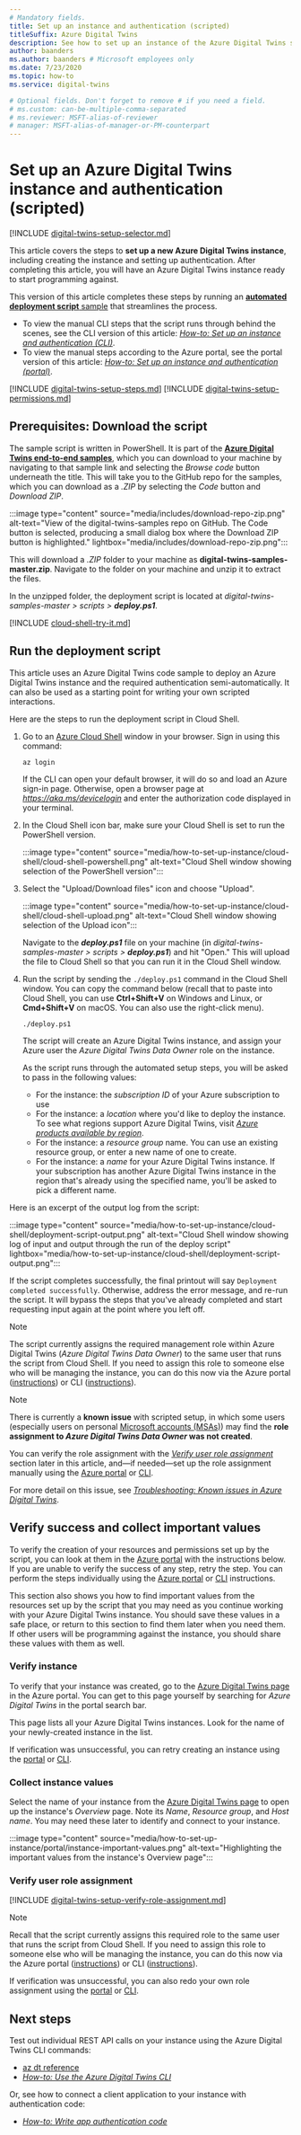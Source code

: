 ```yaml
---
# Mandatory fields.
title: Set up an instance and authentication (scripted)
titleSuffix: Azure Digital Twins
description: See how to set up an instance of the Azure Digital Twins service, by running an automated deployment script
author: baanders
ms.author: baanders # Microsoft employees only
ms.date: 7/23/2020
ms.topic: how-to
ms.service: digital-twins

# Optional fields. Don't forget to remove # if you need a field.
# ms.custom: can-be-multiple-comma-separated
# ms.reviewer: MSFT-alias-of-reviewer
# manager: MSFT-alias-of-manager-or-PM-counterpart
---
```


# Set up an Azure Digital Twins instance and authentication (scripted)

[!INCLUDE [digital-twins-setup-selector.md](../../includes/digital-twins-setup-selector.md)]

This article covers the steps to **set up a new Azure Digital Twins instance**, including creating the instance and setting up authentication. After completing this article, you will have an Azure Digital Twins instance ready to start programming against.

This version of this article completes these steps by running an [**automated deployment script** sample](/samples/azure-samples/digital-twins-samples/digital-twins-samples/) that streamlines the process. 
* To view the manual CLI steps that the script runs through behind the scenes, see the CLI version of this article: [*How-to: Set up an instance and authentication (CLI)*](how-to-set-up-instance-cli.md).
* To view the manual steps according to the Azure portal, see the portal version of this article: [*How-to: Set up an instance and authentication (portal)*](how-to-set-up-instance-portal.md).

[!INCLUDE [digital-twins-setup-steps.md](../../includes/digital-twins-setup-steps.md)]
[!INCLUDE [digital-twins-setup-permissions.md](../../includes/digital-twins-setup-permissions.md)]

## Prerequisites: Download the script

The sample script is written in PowerShell. It is part of the [**Azure Digital Twins end-to-end samples**](/samples/azure-samples/digital-twins-samples/digital-twins-samples/), which you can download to your machine by navigating to that sample link and selecting the *Browse code* button underneath the title. This will take you to the GitHub repo for the samples, which you can download as a *.ZIP* by selecting the *Code* button and *Download ZIP*.

:::image type="content" source="media/includes/download-repo-zip.png" alt-text="View of the digital-twins-samples repo on GitHub. The Code button is selected, producing a small dialog box where the Download ZIP button is highlighted." lightbox="media/includes/download-repo-zip.png":::

This will download a *.ZIP* folder to your machine as **digital-twins-samples-master.zip**. Navigate to the folder on your machine and unzip it to extract the files.

In the unzipped folder, the deployment script is located at _digital-twins-samples-master > scripts > **deploy.ps1**_.

[!INCLUDE [cloud-shell-try-it.md](../../includes/cloud-shell-try-it.md)]

## Run the deployment script

This article uses an Azure Digital Twins code sample to deploy an Azure Digital Twins instance and the required authentication semi-automatically. It can also be used as a starting point for writing your own scripted interactions.

Here are the steps to run the deployment script in Cloud Shell.
1. Go to an [Azure Cloud Shell](https://shell.azure.com/) window in your browser. Sign in using this command:
    ```azurecli-interactive
    az login
    ```
    If the CLI can open your default browser, it will do so and load an Azure sign-in page. Otherwise, open a browser page at *https://aka.ms/devicelogin* and enter the authorization code displayed in your terminal.
 
2. In the Cloud Shell icon bar, make sure your Cloud Shell is set to run the PowerShell version.

    :::image type="content" source="media/how-to-set-up-instance/cloud-shell/cloud-shell-powershell.png" alt-text="Cloud Shell window showing selection of the PowerShell version":::

1. Select the "Upload/Download files" icon and choose "Upload".

    :::image type="content" source="media/how-to-set-up-instance/cloud-shell/cloud-shell-upload.png" alt-text="Cloud Shell window showing selection of the Upload icon":::

    Navigate to the _**deploy.ps1**_ file on your machine (in _digital-twins-samples-master > scripts > **deploy.ps1**_) and hit "Open." This will upload the file to Cloud Shell so that you can run it in the Cloud Shell window.

4. Run the script by sending the `./deploy.ps1` command in the Cloud Shell window. You can copy the command below (recall that to paste into Cloud Shell, you can use **Ctrl+Shift+V** on Windows and Linux, or **Cmd+Shift+V** on macOS. You can also use the right-click menu).

    ```azurecli-interactive
    ./deploy.ps1
    ```

    The script will create an Azure Digital Twins instance, and assign your Azure user the *Azure Digital Twins Data Owner* role on the instance.

    As the script runs through the automated setup steps, you will be asked to pass in the following values:
    * For the instance: the *subscription ID* of your Azure subscription to use
    * For the instance: a *location* where you'd like to deploy the instance. To see what regions support Azure Digital Twins, visit [*Azure products available by region*](https://azure.microsoft.com/global-infrastructure/services/?products=digital-twins).
    * For the instance: a *resource group* name. You can use an existing resource group, or enter a new name of one to create.
    * For the instance: a *name* for your Azure Digital Twins instance. If your subscription has another Azure Digital Twins instance in the region that's
  already using the specified name, you'll be asked to pick a different name.

Here is an excerpt of the output log from the script:

:::image type="content" source="media/how-to-set-up-instance/cloud-shell/deployment-script-output.png" alt-text="Cloud Shell window showing log of input and output through the run of the deploy script" lightbox="media/how-to-set-up-instance/cloud-shell/deployment-script-output.png":::

If the script completes successfully, the final printout will say `Deployment completed successfully`. Otherwise, address the error message, and re-run the script. It will bypass the steps that you've already completed and start requesting input again at the point where you left off.

> [!NOTE]
> The script currently assigns the required management role within Azure Digital Twins (*Azure Digital Twins Data Owner*) to the same user that runs the script from Cloud Shell. If you need to assign this role to someone else who will be managing the instance, you can do this now via the Azure portal ([instructions](how-to-set-up-instance-portal.md#set-up-user-access-permissions)) or CLI ([instructions](how-to-set-up-instance-cli.md#set-up-user-access-permissions)).

>[!NOTE]
>There is currently a **known issue** with scripted setup, in which some users (especially users on personal [Microsoft accounts (MSAs)](https://account.microsoft.com/account)) may find the **role assignment to _Azure Digital Twins Data Owner_ was not created**.
>
>You can verify the role assignment with the [*Verify user role assignment*](#verify-user-role-assignment) section later in this article, and—if needed—set up the role assignment manually using the [Azure portal](how-to-set-up-instance-portal.md#set-up-user-access-permissions) or [CLI](how-to-set-up-instance-cli.md#set-up-user-access-permissions).
>
>For more detail on this issue, see [*Troubleshooting: Known issues in Azure Digital Twins*](troubleshoot-known-issues.md#missing-role-assignment-after-scripted-setup).

## Verify success and collect important values

To verify the creation of your resources and permissions set up by the script, you can look at them in the [Azure portal](https://portal.azure.com) with the instructions below. If you are unable to verify the success of any step, retry the step. You can perform the steps individually using the [Azure portal](how-to-set-up-instance-portal.md) or [CLI](how-to-set-up-instance-cli.md) instructions.

This section also shows you how to find important values from the resources set up by the script that you may need as you continue working with your Azure Digital Twins instance. You should save these values in a safe place, or return to this section to find them later when you need them. If other users will be programming against the instance, you should share these values with them as well.

### Verify instance

To verify that your instance was created, go to the [Azure Digital Twins page](https://ms.portal.azure.com/#blade/HubsExtension/BrowseResource/resourceType/Microsoft.DigitalTwins%2FdigitalTwinsInstances) in the Azure portal. You can get to this page yourself by searching for *Azure Digital Twins* in the portal search bar.

This page lists all your Azure Digital Twins instances. Look for the name of your newly-created instance in the list.

If verification was unsuccessful, you can retry creating an instance using the [portal](how-to-set-up-instance-portal.md#create-the-azure-digital-twins-instance) or [CLI](how-to-set-up-instance-cli.md#create-the-azure-digital-twins-instance).

### Collect instance values

Select the name of your instance from the [Azure Digital Twins page](https://ms.portal.azure.com/#blade/HubsExtension/BrowseResource/resourceType/Microsoft.DigitalTwins%2FdigitalTwinsInstances) to open up the instance's *Overview* page. Note its *Name*, *Resource group*, and *Host name*. You may need these later to identify and connect to your instance.

:::image type="content" source="media/how-to-set-up-instance/portal/instance-important-values.png" alt-text="Highlighting the important values from the instance's Overview page":::

### Verify user role assignment

[!INCLUDE [digital-twins-setup-verify-role-assignment.md](../../includes/digital-twins-setup-verify-role-assignment.md)]

> [!NOTE]
> Recall that the script currently assigns this required role to the same user that runs the script from Cloud Shell. If you need to assign this role to someone else who will be managing the instance, you can do this now via the Azure portal ([instructions](how-to-set-up-instance-portal.md#set-up-user-access-permissions)) or CLI ([instructions](how-to-set-up-instance-cli.md#set-up-user-access-permissions)).

If verification was unsuccessful, you can also redo your own role assignment using the [portal](how-to-set-up-instance-portal.md#set-up-user-access-permissions) or [CLI](how-to-set-up-instance-cli.md#set-up-user-access-permissions).

## Next steps

Test out individual REST API calls on your instance using the Azure Digital Twins CLI commands: 
* [az dt reference](/cli/azure/ext/azure-iot/dt?preserve-view=true&view=azure-cli-latest)
* [*How-to: Use the Azure Digital Twins CLI*](how-to-use-cli.md)

Or, see how to connect a client application to your instance with authentication code:
* [*How-to: Write app authentication code*](how-to-authenticate-client.md)